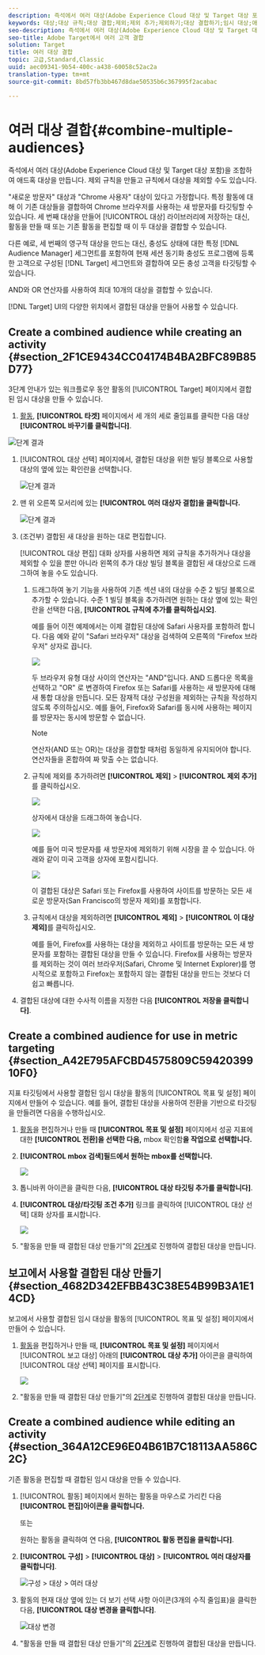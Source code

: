 ```yaml
---
description: 즉석에서 여러 대상(Adobe Experience Cloud 대상 및 Target 대상 포함)을 조합하여 애드혹 대상을 만듭니다. 제외 규칙을 만들고 규칙에서 대상을 제외할 수도 있습니다.
keywords: 대상;대상 규칙;대상 결합;제외;제외 추가;제외하기;대상 결합하기;임시 대상;애드혹 대상
seo-description: 즉석에서 여러 대상(Adobe Experience Cloud 대상 및 Target 대상 포함)을 조합하여 애드혹 대상을 만듭니다. 제외 규칙을 만들고 규칙에서 대상을 제외할 수도 있습니다.
seo-title: Adobe Target에서 여러 고객 결합
solution: Target
title: 여러 대상 결합
topic: 고급,Standard,Classic
uuid: aec09341-9b54-400c-a438-60058c52ac2a
translation-type: tm+mt
source-git-commit: 8bd57fb3bb467d8dae50535b6c367995f2acabac

---
```



# 여러 대상 결합{#combine-multiple-audiences}

즉석에서 여러 대상(Adobe Experience Cloud 대상 및 Target 대상 포함)을 조합하여 애드혹 대상을 만듭니다. 제외 규칙을 만들고 규칙에서 대상을 제외할 수도 있습니다.

"새로운 방문자" 대상과 "Chrome 사용자" 대상이 있다고 가정합니다. 특정 활동에 대해 이 기존 대상들을 결합하여 Chrome 브라우저를 사용하는 새 방문자를 타깃팅할 수 있습니다. 세 번째 대상을 만들어 [!UICONTROL 대상] 라이브러리에 저장하는 대신, 활동을 만들 때 또는 기존 활동을 편집할 때 이 두 대상을 결합할 수 있습니다.

다른 예로, 세 번째의 영구적 대상을 만드는 대신, 충성도 상태에 대한 특정 [!DNL Audience Manager] 세그먼트를 포함하여 현재 세션 동기화 충성도 프로그램에 등록한 고객으로 구성된 [!DNL Target] 세그먼트와 결합하여 모든 충성 고객을 타깃팅할 수 있습니다.

AND와 OR 연산자를 사용하여 최대 10개의 대상을 결합할 수 있습니다.

[!DNL Target] UI의 다양한 위치에서 결합된 대상을 만들어 사용할 수 있습니다. 

## Create a combined audience while creating an activity {#section_2F1CE9434CC04174B4BA2BFC89B85D77}

3단계 안내가 있는 워크플로우 동안 활동의 [!UICONTROL Target] 페이지에서 결합된 임시 대상을 만들 수 있습니다.

1.   [활동](../c-activities/activities.md#concept_D317A95A1AB54674BA7AB65C7985BA03), **[!UICONTROL 타겟]** 페이지에서 세 개의 세로 줄임표를 클릭한 다음 대상 **[!UICONTROL 바꾸기를 클릭합니다]**.

   ![단계 결과](assets/edit_audience.png)

1. [!UICONTROL 대상 선택] 페이지에서, 결합된 대상을 위한 빌딩 블록으로 사용할 대상의 옆에 있는 확인란을 선택합니다.

   ![단계 결과](assets/combine_multiple_audiences1.png)

1. 맨 위 오른쪽 모서리에 있는 **[!UICONTROL 여러 대상자 결합]을 클릭합니다.**

   ![단계 결과](assets/combine_multiple_audiences2.png)

1. (조건부) 결합된 새 대상을 원하는 대로 편집합니다.

   [!UICONTROL 대상 편집] 대화 상자를 사용하면 제외 규칙을 추가하거나 대상을 제외할 수 있을 뿐만 아니라 왼쪽의 추가 대상 빌딩 블록을 결합된 새 대상으로 드래그하여 놓을 수도 있습니다.

   1. 드래그하여 놓기 기능을 사용하여 기존 섹션 내의 대상을 수준 2 빌딩 블록으로 추가할 수 있습니다. 수준 1 빌딩 블록을 추가하려면 원하는 대상 옆에 있는 확인란을 선택한 다음, **[!UICONTROL 규칙에 추가를 클릭하십시오]**.

      예를 들어 이전 예제에서는 이제 결합된 대상에 Safari 사용자를 포함하려 합니다. 다음 예와 같이 "Safari 브라우저" 대상을 검색하여 오른쪽의 "Firefox 브라우저" 상자로 끕니다.

      ![](assets/combine_multiple_audiences3.png)

      두 브라우저 유형 대상 사이의 연산자는 "AND"입니다. AND 드롭다운 목록을 선택하고 "OR" 로 변경하여 Firefox 또는 Safari를 사용하는 새 방문자에 대해 새 통합 대상을 만듭니다. 모든 잠재적 대상 구성원을 제외하는 규칙을 작성하지 않도록 주의하십시오. 예를 들어, Firefox와 Safari를 동시에 사용하는 페이지를 방문자는 동시에 방문할 수 없습니다.

      >[!NOTE]
      >
      >연산자(AND 또는 OR)는 대상을 결합할 때처럼 동일하게 유지되어야 합니다. 연산자들을 혼합하여 짜 맞출 수는 없습니다.

   1. 규칙에 제외를 추가하려면 **[!UICONTROL 제외]** &gt; **[!UICONTROL 제외 추가]**&#x200B;를 클릭하십시오.

      ![](assets/combine_multiple_audiences3a.png)

      상자에서 대상을 드래그하여 놓습니다.

      ![](assets/combine_multiple_audiences3b.png)

      예를 들어 미국 방문자를 새 방문자에 제외하기 위해 시장을 끌 수 있습니다. 아래와 같이 미국 고객을 상자에 포함시킵니다.

      ![](assets/combine_multiple_audiences3b2.png)

      이 결합된 대상은 Safari 또는 Firefox를 사용하여 사이트를 방문하는 모든 새로운 방문자(San Francisco의 방문자 제외)를 포함합니다.

   1. 규칙에서 대상을 제외하려면 **[!UICONTROL 제외]** &gt; **[!UICONTROL 이 대상 제외]**&#x200B;를 클릭하십시오.

      예를 들어, Firefox를 사용하는 대상을 제외하고 사이트를 방문하는 모든 새 방문자를 포함하는 결합된 대상을 만들 수 있습니다. Firefox를 사용하는 방문자를 제외하는 것이 여러 브라우저(Safari, Chrome 및 Internet Explorer)를 명시적으로 포함하고 Firefox는 포함하지 않는 결합된 대상을 만드는 것보다 더 쉽고 빠릅니다.

1. 결합된 대상에 대한 수사적 이름을 지정한 다음 **[!UICONTROL 저장을 클릭합니다]**.

## Create a combined audience for use in metric targeting {#section_A42E795AFCBD4575809C5942039910F0}

지표 타깃팅에서 사용할 결합된 임시 대상을 활동의 [!UICONTROL 목표 및 설정] 페이지에서 만들어 수 있습니다. 예를 들어, 결합된 대상을 사용하여 전환을 기반으로 타깃팅을 만들려면 다음을 수행하십시오.

1.   [활동](../c-activities/activities.md#concept_D317A95A1AB54674BA7AB65C7985BA03)을 편집하거나 만들 때 **[!UICONTROL 목표 및 설정]** 페이지에서 성공 지표에 대한 **[!UICONTROL 전환]을 선택한 다음,** mbox 확인함&#x200B;**을 작업으로 선택합니다.**
1. **[!UICONTROL mbox 검색]필드에서 원하는 mbox를 선택합니다.**

   ![](assets/combine_multiple_audiences4.png)

1. 톱니바퀴 아이콘을 클릭한 다음, **[!UICONTROL 대상 타깃팅 추가를 클릭합니다]**.
1. **[!UICONTROL 대상/타깃팅 조건 추가]** 링크를 클릭하여 [!UICONTROL 대상 선택] 대화 상자를 표시합니다.

   ![](assets/combine_multiple_audiences5.png)

1. "활동을 만들 때 결합된 대상 만들기"의 [2단계](../c-target/combining-multiple-audiences.md#section_2F1CE9434CC04174B4BA2BFC89B85D77)로 진행하여 결합된 대상을 만듭니다.

## 보고에서 사용할 결합된 대상 만들기 {#section_4682D342EFBB43C38E54B99B3A1E14CD}

보고에서 사용할 결합된 임시 대상을 활동의 [!UICONTROL 목표 및 설정] 페이지에서 만들어 수 있습니다.

1. [활동](../c-activities/activities.md#concept_D317A95A1AB54674BA7AB65C7985BA03)을 편집하거나 만들 때, **[!UICONTROL 목표 및 설정]** 페이지에서 [!UICONTROL 보고 대상] 아래의 **[!UICONTROL 대상 추가]** 아이콘을 클릭하여 [!UICONTROL 대상 선택] 페이지를 표시합니다.

   ![](assets/combine_multiple_audiences6.png)

1. "활동을 만들 때 결합된 대상 만들기"의 [2단계](../c-target/combining-multiple-audiences.md#section_2F1CE9434CC04174B4BA2BFC89B85D77)로 진행하여 결합된 대상을 만듭니다.

## Create a combined audience while editing an activity {#section_364A12CE96E04B61B7C18113AA586C2C}

기존 활동을 편집할 때 결합된 임시 대상을 만들 수 있습니다.

1. [!UICONTROL 활동] 페이지에서 원하는 활동을 마우스로 가리킨 다음 **[!UICONTROL 편집]아이콘을 클릭합니다.**

   또는

   원하는 활동을 클릭하여 연 다음, **[!UICONTROL 활동 편집을 클릭합니다]**.

1. **[!UICONTROL 구성]** &gt; **[!UICONTROL 대상]** &gt; **[!UICONTROL 여러 대상자를 클릭합니다]**.

   ![구성 &gt; 대상 &gt; 여러 대상](/help/c-target/assets/combine_multiple_audiences7.png)

1. 활동의 현재 대상 옆에 있는 더 보기 선택 사항 아이콘(3개의 수직 줄임표)을 클릭한 다음, **[!UICONTROL 대상 변경을 클릭합니다]**.

   ![대상 변경](/help/c-target/assets/combine_multiple_audiences8.png)

1. "활동을 만들 때 결합된 대상 만들기"의 [2단계](../c-target/combining-multiple-audiences.md#section_2F1CE9434CC04174B4BA2BFC89B85D77)로 진행하여 결합된 대상을 만듭니다.